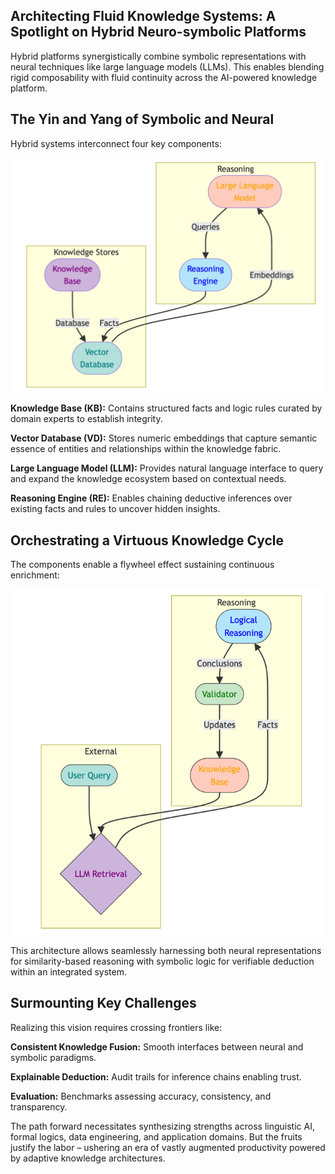 ## Architecting Fluid Knowledge Systems: A Spotlight on Hybrid Neuro-symbolic Platforms

Hybrid platforms synergistically combine symbolic representations with neural techniques like large language models (LLMs). This enables blending rigid composability with fluid continuity across the AI-powered knowledge platform.

## The Yin and Yang of Symbolic and Neural
Hybrid systems interconnect four key components:

![img_3.png](../images/img_3.png)

**Knowledge Base (KB):** Contains structured facts and logic rules curated by domain experts to establish integrity.

**Vector Database (VD):** Stores numeric embeddings that capture semantic essence of entities and relationships within the knowledge fabric.

**Large Language Model (LLM):** Provides natural language interface to query and expand the knowledge ecosystem based on contextual needs.

**Reasoning Engine (RE):** Enables chaining deductive inferences over existing facts and rules to uncover hidden insights.

## Orchestrating a Virtuous Knowledge Cycle

The components enable a flywheel effect sustaining continuous enrichment:

![img_4.png](../images/img_4.png)

This architecture allows seamlessly harnessing both neural representations for similarity-based reasoning with symbolic logic for verifiable deduction within an integrated system.

## Surmounting Key Challenges
Realizing this vision requires crossing frontiers like:

**Consistent Knowledge Fusion:** Smooth interfaces between neural and symbolic paradigms.

**Explainable Deduction:** Audit trails for inference chains enabling trust.

**Evaluation:** Benchmarks assessing accuracy, consistency, and transparency.

The path forward necessitates synthesizing strengths across linguistic AI, formal logics, data engineering, and application domains. But the fruits justify the labor – ushering an era of vastly augmented productivity powered by adaptive knowledge architectures.
